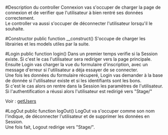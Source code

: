 #Description du controller
Connexion vas s'occuper de charger la page de connexion et de verifier que l'utilisateur à bien rentré ses données correctement.  
Le controller va aussi s'occuper de déconnecter l'utilisateur lorsqu'il le souhaite.   

#Constructor
	public function __construct()
S'occupe de charger les librairies et les models utiles par la suite.

#Login
	public function login()
Dans un premier temps verifie si la Session existe. Si c'est le cas l'utilisateur sera rediriger vers la page principale.  
Ensuite Login vas charger la vue du formulaire d'inscription, avec un message d'erreur si l'utilisateur a déja essayer de se connecter.  
Une fois les données du formulaire récuperé, Login vas demander à la base de donnée si l'utilisateur existe et si les identifiants sont les bons.  
Si c'est le cas alors on rentre dans la Session les paramètres de l'utilisateur.
Si l'authentification a réussi alors l'utilisateur est redirigé vers "Stage/"


Voir : [getUsers](Modele.md#getUsers)

#LogOut
	public function logOut()
LogOut va s'occuper comme son nom l'indique, de déconnecter l'utilisateur et de supprimer les données en Session.  
Une fois fait, Logout redirige vers "Stage/".
